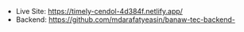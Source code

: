 - Live Site: https://timely-cendol-4d384f.netlify.app/
- Backend: https://github.com/mdarafatyeasin/banaw-tec-backend-
